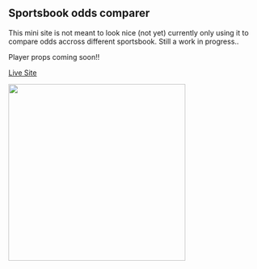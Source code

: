 ## Sportsbook odds comparer

This mini site is not meant to look nice (not yet) currently only using it to compare odds accross different sportsbook.
Still a work in progress..
 
 Player props coming soon!!

[Live Site](https://chipper-choux-ce3738.netlify.app)

<img src="https://github.com/avalos010/sportsbook-odds-comparer/blob/main/screenshots/screenshot.png" width="350">
